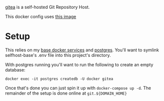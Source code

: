 [gitea](https://gitea.io/) is a self-hosted Git Repository Host.

This docker config uses [this image](https://hub.docker.com/r/gitea/gitea/)

# Setup

This relies on my [base docker services](https://github.com/StarlitGhost/selfhost-base) and 
[postgres](https://github.com/StarlitGhost/selfhost-postgres).
You'll want to symlink selfhost-base's .env file into this project's directory.

With postgres running you'll want to run the following to create an empty database:

`docker exec -it postgres createdb -U docker gitea`

Once that's done you can just spin it up with `docker-compose up -d`. The remainder of the setup is done online at `git.${DOMAIN_HOME}`
